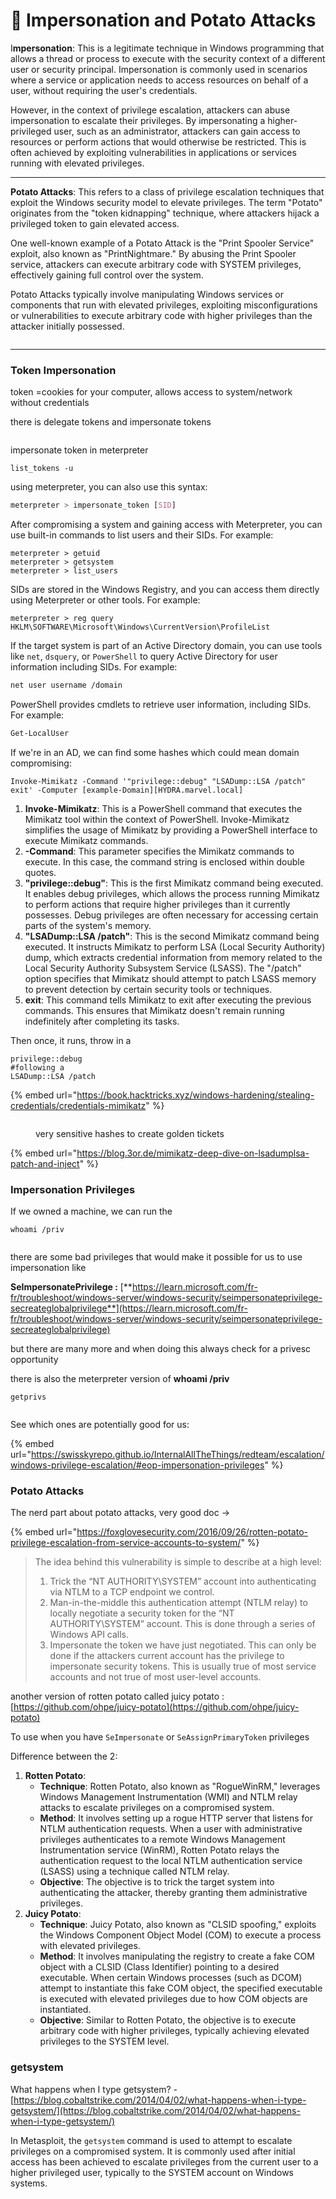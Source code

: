 # 🥔 Impersonation and Potato Attacks

I**mpersonation**: This is a legitimate technique in Windows programming that allows a thread or process to execute with the security context of a different user or security principal. Impersonation is commonly used in scenarios where a service or application needs to access resources on behalf of a user, without requiring the user's credentials.&#x20;

However, in the context of privilege escalation, attackers can abuse impersonation to escalate their privileges. By impersonating a higher-privileged user, such as an administrator, attackers can gain access to resources or perform actions that would otherwise be restricted. This is often achieved by exploiting vulnerabilities in applications or services running with elevated privileges.

***

**Potato Attacks**: This refers to a class of privilege escalation techniques that exploit the Windows security model to elevate privileges. The term "Potato" originates from the "token kidnapping" technique, where attackers hijack a privileged token to gain elevated access.

One well-known example of a Potato Attack is the "Print Spooler Service" exploit, also known as "PrintNightmare." By abusing the Print Spooler service, attackers can execute arbitrary code with SYSTEM privileges, effectively gaining full control over the system.

Potato Attacks typically involve manipulating Windows services or components that run with elevated privileges, exploiting misconfigurations or vulnerabilities to execute arbitrary code with higher privileges than the attacker initially possessed.

<figure><img src="../../../../.gitbook/assets/image (27) (1) (1) (1).png" alt=""><figcaption></figcaption></figure>

***

### Token Impersonation <a href="#lecture_heading" id="lecture_heading"></a>

token =cookies for your computer, allows access to system/network without credentials

there is delegate tokens and impersonate tokens&#x20;

<figure><img src="../../../../.gitbook/assets/image (28) (1) (1) (1).png" alt=""><figcaption></figcaption></figure>

impersonate token in meterpreter&#x20;

```
list_tokens -u 
```

using meterpreter, you can also use this syntax:

```css
meterpreter > impersonate_token [SID]
```

After compromising a system and gaining access with Meterpreter, you can use built-in commands to list users and their SIDs. For example:

```
meterpreter > getuid
meterpreter > getsystem
meterpreter > list_users
```

SIDs are stored in the Windows Registry, and you can access them directly using Meterpreter or other tools. For example:

```
meterpreter > reg query HKLM\SOFTWARE\Microsoft\Windows\CurrentVersion\ProfileList
```

If the target system is part of an Active Directory domain, you can use tools like `net`, `dsquery`, or `PowerShell` to query Active Directory for user information including SIDs. For example:

```bash
net user username /domain
```

PowerShell provides cmdlets to retrieve user information, including SIDs. For example:

```powershell
Get-LocalUser
```

If we're in an AD, we can find some hashes which could mean domain compromising:

```
Invoke-Mimikatz -Command '"privilege::debug" "LSADump::LSA /patch" exit' -Computer [example-Domain][HYDRA.marvel.local]
```

1. **Invoke-Mimikatz**: This is a PowerShell command that executes the Mimikatz tool within the context of PowerShell. Invoke-Mimikatz simplifies the usage of Mimikatz by providing a PowerShell interface to execute Mimikatz commands.
2. **-Command**: This parameter specifies the Mimikatz commands to execute. In this case, the command string is enclosed within double quotes.
3. **"privilege::debug"**: This is the first Mimikatz command being executed. It enables debug privileges, which allows the process running Mimikatz to perform actions that require higher privileges than it currently possesses. Debug privileges are often necessary for accessing certain parts of the system's memory.
4. **"LSADump::LSA /patch"**: This is the second Mimikatz command being executed. It instructs Mimikatz to perform LSA (Local Security Authority) dump, which extracts credential information from memory related to the Local Security Authority Subsystem Service (LSASS). The "/patch" option specifies that Mimikatz should attempt to patch LSASS memory to prevent detection by certain security tools or techniques.
5. **exit**: This command tells Mimikatz to exit after executing the previous commands. This ensures that Mimikatz doesn't remain running indefinitely after completing its tasks.

Then once, it runs, throw in a&#x20;

```
privilege::debug
#following a 
LSADump::LSA /patch
```

{% embed url="https://book.hacktricks.xyz/windows-hardening/stealing-credentials/credentials-mimikatz" %}

<figure><img src="../../../../.gitbook/assets/image (30) (1) (1).png" alt=""><figcaption><p>very sensitive hashes to create golden tickets</p></figcaption></figure>

{% embed url="https://blog.3or.de/mimikatz-deep-dive-on-lsadumplsa-patch-and-inject" %}

### Impersonation Privileges <a href="#lecture_heading" id="lecture_heading"></a>

If we owned a machine, we can run the&#x20;

```
whoami /priv
```

<figure><img src="../../../../.gitbook/assets/image (31) (1) (1).png" alt=""><figcaption></figcaption></figure>

there are some bad privileges that would make it possible for us to use impersonation like&#x20;

**SeImpersonatePrivilege :** [**https://learn.microsoft.com/fr-fr/troubleshoot/windows-server/windows-security/seimpersonateprivilege-secreateglobalprivilege**](https://learn.microsoft.com/fr-fr/troubleshoot/windows-server/windows-security/seimpersonateprivilege-secreateglobalprivilege)

but there are many more and when doing this always check for a privesc opportunity

there is also the meterpreter version of **whoami /priv**

```
getprivs
```

<figure><img src="../../../../.gitbook/assets/image (32) (1).png" alt=""><figcaption></figcaption></figure>

See which ones are potentially good for us:

{% embed url="https://swisskyrepo.github.io/InternalAllTheThings/redteam/escalation/windows-privilege-escalation/#eop-impersonation-privileges" %}

### Potato Attacks <a href="#lecture_heading" id="lecture_heading"></a>

The nerd part about potato attacks, very good doc ->

{% embed url="https://foxglovesecurity.com/2016/09/26/rotten-potato-privilege-escalation-from-service-accounts-to-system/" %}

> The idea behind this vulnerability is simple to describe at a high level:
>
> 1. Trick the “NT AUTHORITY\SYSTEM” account into authenticating via NTLM to a TCP endpoint we control.
> 2. Man-in-the-middle this authentication attempt (NTLM relay) to locally negotiate a security token for the “NT AUTHORITY\SYSTEM” account. This is done through a series of Windows API calls.
> 3. Impersonate the token we have just negotiated. This can only be done if the attackers current account has the privilege to impersonate security tokens. This is usually true of most service accounts and not true of most user-level accounts.

another version of rotten potato called juicy potato : [https://github.com/ohpe/juicy-potato](https://github.com/ohpe/juicy-potato)

To use when you have `SeImpersonate` or `SeAssignPrimaryToken` privileges

Difference between the 2:

1. **Rotten Potato**:
   * **Technique**: Rotten Potato, also known as "RogueWinRM," leverages Windows Management Instrumentation (WMI) and NTLM relay attacks to escalate privileges on a compromised system.
   * **Method**: It involves setting up a rogue HTTP server that listens for NTLM authentication requests. When a user with administrative privileges authenticates to a remote Windows Management Instrumentation service (WinRM), Rotten Potato relays the authentication request to the local NTLM authentication service (LSASS) using a technique called NTLM relay.
   * **Objective**: The objective is to trick the target system into authenticating the attacker, thereby granting them administrative privileges.
2. **Juicy Potato**:
   * **Technique**: Juicy Potato, also known as "CLSID spoofing," exploits the Windows Component Object Model (COM) to execute a process with elevated privileges.
   * **Method**: It involves manipulating the registry to create a fake COM object with a CLSID (Class Identifier) pointing to a desired executable. When certain Windows processes (such as DCOM) attempt to instantiate this fake COM object, the specified executable is executed with elevated privileges due to how COM objects are instantiated.
   * **Objective**: Similar to Rotten Potato, the objective is to execute arbitrary code with higher privileges, typically achieving elevated privileges to the SYSTEM level.

### getsystem

What happens when I type getsystem? - [https://blog.cobaltstrike.com/2014/04/02/what-happens-when-i-type-getsystem/](https://blog.cobaltstrike.com/2014/04/02/what-happens-when-i-type-getsystem/)

In Metasploit, the `getsystem` command is used to attempt to escalate privileges on a compromised system. It is commonly used after initial access has been achieved to escalate privileges from the current user to a higher privileged user, typically to the SYSTEM account on Windows systems.
